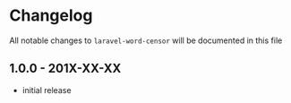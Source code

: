 # Changelog

All notable changes to `laravel-word-censor` will be documented in this file

## 1.0.0 - 201X-XX-XX

- initial release
